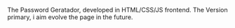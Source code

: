 The Password Geratador, developed in HTML/CSS/JS frontend.
The Version primary, i aim evolve the page in the future.

